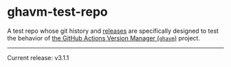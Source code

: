 # ghavm-test-repo

A test repo whose git history and [releases][] are specifically designed to test
the behavior of [the GitHub Actions Version Manager (`ghavm`)][ghavm] project.

---

Current release: v3.1.1

[ghavm]: https://github.com/mccutchen/ghavm
[releases]: https://github.com/mccutchen/ghavm-test-repo/releases
